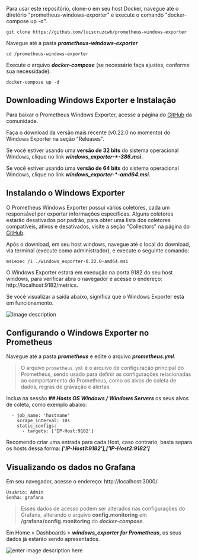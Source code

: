 Para usar este repositório, clone-o em seu host Docker, navegue até o diretório "prometheus-windows-exporter" e execute o comando "docker-compose up -d".

```
git clone https://github.com/luiscruzcwb/prometheus-windows-exporter
```
Navegue até a pasta _**prometheus-windows-exporter**_
```
cd /prometheus-windows-exporter
```
Execute o arquivo **_docker-compose_** (se necessário faça ajustes, conforme sua necessidade).
```
docker-compose up -d
```
## Downloading Windows Exporter e Instalação

Para baixar o Prometheus Windows Exporter, acesse a página do [GitHub](https://github.com/prometheus-community/windows_exporter) da comunidade.

Faça o download da versão mais recente (v0.22.0 no momento) do Windows Exporter na seção "Releases".

Se você estiver usando uma **versão de 32 bits** do sistema operacional Windows, clique no link **_windows_exporter-*-386.msi._**

Se você estiver usando uma **versão de 64 bits** do sistema operacional Windows, clique no link **_windows_exporter-*-amd64.msi._**

## Instalando o Windows Exporter

O Prometheus Windows Exporter possui vários coletores, cada um responsável por exportar informações específicas. Alguns coletores estarão desativados por padrão, para obter uma lista dos coletores compatíveis, ativos e desativados, visite a seção "Collectors" na página do [GitHub](https://github.com/prometheus-community/windows_exporter). 

Após o download, em seu host windows, navegue até o local do download,  via terminal (execute como administrador), e execute o seguinte comando:
```
msiexec /i ./windows_exporter-0.22.0-amd64.msi
```
O Windows Exporter estará em execução na porta 9182 do seu host windows, para verificar abra o navegador e acesse o endereço: http://localhost:9182/metrics. 

Se você visualizar a saída abaixo, significa que o Windows Exporter está em funcionamento.
		
![Image description](https://dev-to-uploads.s3.amazonaws.com/uploads/articles/fe38rp9464cmi1mvm5zw.png)

## Configurando o Windows Exporter no Prometheus

Navegue até a pasta _**prometheus**_ e edite o arquivo _**prometheus.yml**_.

> O arquivo `prometheus.yml` é o arquivo de configuração principal do
> Prometheus, sendo usado para definir as configurações relacionadas ao
> comportamento do Prometheus, como os alvos de coleta de dados, regras
> de gravação e alertas.

Inclua na sessão ***## Hosts OS Windows / Windows Servers*** os seus alvos de coleta, como exemplo abaixo: 

      - job_name: 'hostname'
        scrape_interval: 10s
        static_configs:
          - targets: ['IP-Host:9182']
          
Recomendo criar uma entrada para cada Host, caso contrario, basta separa os hosts dessa forma: ***['IP-Host1:9182'],['IP-Host2:9182']***

## Visualizando os dados no Grafana

Em seu navegador, acesse o endereço: http://localhost:3000/.

    Usuário: Admin
    Senha: grafana 
    

> Esses dados de acesso podem ser alterados nas configurações do Grafana, alterando o arquivo **config.monitoring** em **/grafana/config.monitoring**  do ***docker-compose***. 

Em Home > Dashboards > ***windows_exporter for Prometheus***, os seus dados já estarão sendo apresentados. 

![enter image description here](https://dev-to-uploads.s3.amazonaws.com/uploads/articles/4st2bjk9un7peji4dd0o.png)
<!--stackedit_data:
eyJoaXN0b3J5IjpbLTE1MTI1NjgwMzUsMTY2MjIxODQ0MywxNT
k0OTQxMzkzLC0yMTAzMTI3NzM4LDQyMzkyOTI3OSwtNTc2NTk1
MTYsMTEzNDQ0MjIzNywxMjc5MTAyNDYyXX0=
-->